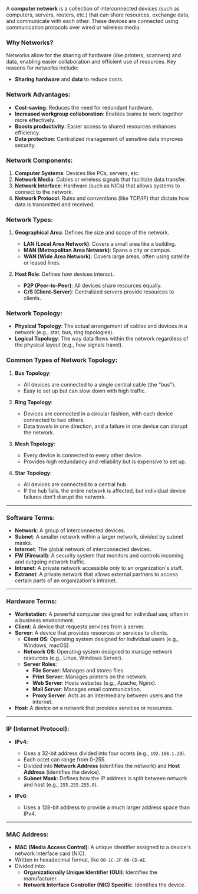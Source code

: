 A **computer network** is a collection of interconnected devices (such as computers, servers, routers, etc.) that can share resources, exchange data, and communicate with each other. These devices are connected using communication protocols over wired or wireless media.

### Why Networks?
Networks allow for the sharing of hardware (like printers, scanners) and data, enabling easier collaboration and efficient use of resources. Key reasons for networks include:
- **Sharing hardware** and **data** to reduce costs.
  
### Network Advantages:
- **Cost-saving**: Reduces the need for redundant hardware.
- **Increased workgroup collaboration**: Enables teams to work together more effectively.
- **Boosts productivity**: Easier access to shared resources enhances efficiency.
- **Data protection**: Centralized management of sensitive data improves security.

### Network Components:
1. **Computer Systems**: Devices like PCs, servers, etc.
2. **Network Media**: Cables or wireless signals that facilitate data transfer.
3. **Network Interface**: Hardware (such as NICs) that allows systems to connect to the network.
4. **Network Protocol**: Rules and conventions (like TCP/IP) that dictate how data is transmitted and received.

### Network Types:
1. **Geographical Area**: Defines the size and scope of the network.
   - **LAN (Local Area Network)**: Covers a small area like a building.
   - **MAN (Metropolitan Area Network)**: Spans a city or campus.
   - **WAN (Wide Area Network)**: Covers large areas, often using satellite or leased lines.

2. **Host Role**: Defines how devices interact.
   - **P2P (Peer-to-Peer)**: All devices share resources equally.
   - **C/S (Client-Server)**: Centralized servers provide resources to clients.

### Network Topology:
- **Physical Topology**: The actual arrangement of cables and devices in a network (e.g., star, bus, ring topologies).
- **Logical Topology**: The way data flows within the network regardless of the physical layout (e.g., how signals travel).

### Common Types of Network Topology:
1. **Bus Topology**: 
   - All devices are connected to a single central cable (the "bus").
   - Easy to set up but can slow down with high traffic.

2. **Ring Topology**: 
   - Devices are connected in a circular fashion, with each device connected to two others.
   - Data travels in one direction, and a failure in one device can disrupt the network.

3. **Mesh Topology**: 
   - Every device is connected to every other device.
   - Provides high redundancy and reliability but is expensive to set up.

4. **Star Topology**: 
   - All devices are connected to a central hub.
   - If the hub fails, the entire network is affected, but individual device failures don't disrupt the network.

---

### Software Terms:
- **Network**: A group of interconnected devices.
- **Subnet**: A smaller network within a larger network, divided by subnet masks.
- **Internet**: The global network of interconnected devices.
- **FW (Firewall)**: A security system that monitors and controls incoming and outgoing network traffic.
- **Intranet**: A private network accessible only to an organization's staff.
- **Extranet**: A private network that allows external partners to access certain parts of an organization's intranet.

---

### Hardware Terms:
- **Workstation**: A powerful computer designed for individual use, often in a business environment.
- **Client**: A device that requests services from a server.
- **Server**: A device that provides resources or services to clients.
  - **Client OS**: Operating system designed for individual users (e.g., Windows, macOS).
  - **Network OS**: Operating system designed to manage network resources (e.g., Linux, Windows Server).
  - **Server Roles**:
    - **File Server**: Manages and stores files.
    - **Print Server**: Manages printers on the network.
    - **Web Server**: Hosts websites (e.g., Apache, Nginx).
    - **Mail Server**: Manages email communication.
    - **Proxy Server**: Acts as an intermediary between users and the internet.
- **Host**: A device on a network that provides services or resources.

---

### IP (Internet Protocol):
- **IPv4**: 
  - Uses a 32-bit address divided into four octets (e.g., `192.168.1.20`).
  - Each octet can range from 0-255.
  - Divided into **Network Address** (identifies the network) and **Host Address** (identifies the device).
  - **Subnet Mask**: Defines how the IP address is split between network and host (e.g., `255.255.255.0`).

- **IPv6**: 
  - Uses a 128-bit address to provide a much larger address space than IPv4.

---

### MAC Address:
- **MAC (Media Access Control)**: A unique identifier assigned to a device's network interface card (NIC).
- Written in hexadecimal format, like `00-1C-2F-06-CD-AE`.
- Divided into:
  - **Organizationally Unique Identifier (OUI)**: Identifies the manufacturer.
  - **Network Interface Controller (NIC) Specific**: Identifies the device.